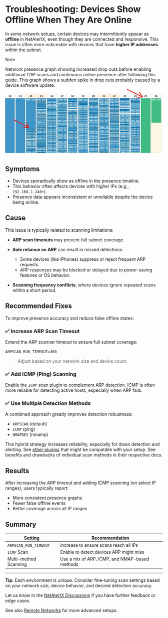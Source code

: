 # Troubleshooting: Devices Show Offline When They Are Online

In some network setups, certain devices may intermittently appear as **offline** in NetAlertX, even though they are connected and responsive. This issue is often more noticeable with devices that have **higher IP addresses** within the subnet.

> [!NOTE]
>
> Network presence graph showing increased drop outs before enabling additional `ICMP` scans and continuous online presence after following this guide. This graph shows a sudden spike in drop outs probably caused by a device software update.
> ![before after presence](./img/FIX_OFFLINE_DETECTION/presence_graph_before_after.png)

## Symptoms

* Devices sporadically show as offline in the presence timeline.
* This behavior often affects devices with higher IPs (e.g., `192.168.1.240+`).
* Presence data appears inconsistent or unreliable despite the device being online.

## Cause

This issue is typically related to scanning limitations:

* **ARP scan timeouts** may prevent full subnet coverage.
* **Sole reliance on ARP** can result in missed detections:

  * Some devices (like iPhones) suppress or reject frequent ARP requests.
  * ARP responses may be blocked or delayed due to power-saving features or OS behavior.

* **Scanning frequency conflicts**, where devices ignore repeated scans within a short period.

## Recommended Fixes

To improve presence accuracy and reduce false offline states:

### ✅ Increase ARP Scan Timeout

Extend the ARP scanner timeout to ensure full subnet coverage:

```env
ARPSCAN_RUN_TIMEOUT=360
```

> Adjust based on your network size and device count.

### ✅ Add ICMP (Ping) Scanning

Enable the `ICMP` scan plugin to complement ARP detection. ICMP is often more reliable for detecting active hosts, especially when ARP fails. 

### ✅ Use Multiple Detection Methods

A combined approach greatly improves detection robustness:

* `ARPSCAN` (default)
* `ICMP` (ping)
* `NMAPDEV` (nmamp)

This hybrid strategy increases reliability, especially for down detection and alerting. See [other plugins](./PLUGINS.md) that might be compatible with your setup. See benefits and drawbacks of individual scan methods in their respective docs. 

## Results

After increasing the ARP timeout and adding ICMP scanning (on select IP ranges), users typically report:

* More consistent presence graphs
* Fewer false offline events
* Better coverage across all IP ranges

## Summary

| Setting               | Recommendation                                |
| --------------------- | --------------------------------------------- |
| `ARPSCAN_RUN_TIMEOUT` | Increase to ensure scans reach all IPs        |
| `ICMP` Scan           | Enable to detect devices ARP might miss       |
| Multi-method Scanning | Use a mix of ARP, ICMP, and NMAP-based methods |

---

**Tip:** Each environment is unique. Consider fine-tuning scan settings based on your network size, device behavior, and desired detection accuracy.

Let us know in the [NetAlertX Discussions](https://github.com/jokob-sk/NetAlertX/discussions) if you have further feedback or edge cases.

See also [Remote Networks](./REMOTE_NETWORKS.md) for more advanced setups. 